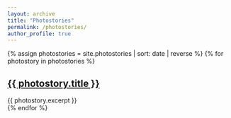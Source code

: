 ```yaml
---
layout: archive
title: "Photostories"
permalink: /photostories/
author_profile: true
---
```

{% assign photostories = site.photostories | sort: date | reverse %}
{% for photostory in photostories %}  
  <h2><a href="{{ photostory.url }}">{{ photostory.title }}</a></h2>
  <a href="{{ photostory.url }}">
    <img src="{{ site.url }}{{ site.baseurl }}{{ photostory.header.image }}" alt="" class="full">
  </a>  
  <div>{{ photostory.excerpt }}</div>
{% endfor %}  